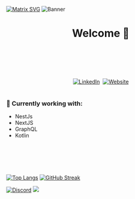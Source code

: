 [![Matrix SVG](https://raw.githubusercontent.com/rodrigograca31/rodrigograca31/master/matrix.svg)](https://www.youtube.com/watch?v=SDkAGkd4NLc)
![Banner](https://elielgaspar.xyz/MyBanner.jpg)
<p>
  <h1 align="center"><b>Welcome 👋</b></h1>
</p>

<br>
<br>
<br>
<br>

<div align="center">
<br>
<a href="https://www.linkedin.com/in/eliel-michelmann-gaspar-5374a2195/"><img src="https://img.shields.io/badge/linkedin-%230077B5.svg?&style=for-the-badge&logo=linkedin&logoColor=white" alt="LinkedIn" /></a>&nbsp;
<a href="https://elielgaspar.xyz"><img alt="Website" src="https://img.shields.io/website?style=for-the-badge&up_message=portfolio&url=https%3A%2F%2Fkkvanonymous.github.io%2F"></a>
</div>

<br>

### 🔧 Currently working with:
- NestJs
- NextJS
- GraphQL
- Kotlin

<br>
<br>
<br>
<br>

[![Top Langs](https://github-readme-stats.vercel.app/api/top-langs/?username=griffan113&theme=dark)](https://github.com/anuraghazra/github-readme-stats)
[![GitHub Streak](https://github-readme-streak-stats.herokuapp.com/?user=griffan113&theme=dark)](https://git.io/streak-stats)


[![Discord](https://discordapp.com/api/guilds/689492899389505650/widget.png)](  https://discord.gg/XpTWUy72Cq)
<img src="https://github.com/punitkmryh/punitkmryh/blob/master/wave.svg" />
